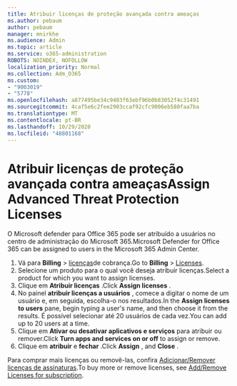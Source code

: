 ```yaml
---
title: Atribuir licenças de proteção avançada contra ameaças
ms.author: pebaum
author: pebaum
manager: mnirkhe
ms.audience: Admin
ms.topic: article
ms.service: o365-administration
ROBOTS: NOINDEX, NOFOLLOW
localization_priority: Normal
ms.collection: Adm_O365
ms.custom:
- "9003019"
- "5778"
ms.openlocfilehash: a877495be34c9403f63ebf96b0b83052f4c31491
ms.sourcegitcommit: 4caf5e6c2fee2903ccaf92cfc9006eb580faa7ba
ms.translationtype: MT
ms.contentlocale: pt-BR
ms.lasthandoff: 10/29/2020
ms.locfileid: "48801168"
---
```

# <a name="assign-advanced-threat-protection-licenses"></a><span data-ttu-id="7719f-102">Atribuir licenças de proteção avançada contra ameaças</span><span class="sxs-lookup"><span data-stu-id="7719f-102">Assign Advanced Threat Protection Licenses</span></span>

<span data-ttu-id="7719f-103">O Microsoft defender para Office 365 pode ser atribuído a usuários no centro de administração do Microsoft 365.</span><span class="sxs-lookup"><span data-stu-id="7719f-103">Microsoft Defender for Office 365 can be assigned to users in the Microsoft 365 Admin Center.</span></span>

1. <span data-ttu-id="7719f-104">Vá para **Billing**  >  [licenças](https://go.microsoft.com/fwlink/p/?linkid=842264)de cobrança.</span><span class="sxs-lookup"><span data-stu-id="7719f-104">Go to **Billing** > [Licenses](https://go.microsoft.com/fwlink/p/?linkid=842264).</span></span>
2. <span data-ttu-id="7719f-105">Selecione um produto para o qual você deseja atribuir licenças.</span><span class="sxs-lookup"><span data-stu-id="7719f-105">Select a product for which you want to assign licenses.</span></span>
3. <span data-ttu-id="7719f-106">Clique em **Atribuir licenças** .</span><span class="sxs-lookup"><span data-stu-id="7719f-106">Click **Assign licenses** .</span></span>
4. <span data-ttu-id="7719f-107">No painel **atribuir licenças a usuários**  , comece a digitar o nome de um usuário e, em seguida, escolha-o nos resultados.</span><span class="sxs-lookup"><span data-stu-id="7719f-107">In the **Assign licenses to users**  pane, begin typing a user's name, and then choose it from the results.</span></span> <span data-ttu-id="7719f-108">É possível selecionar até 20 usuários de cada vez.</span><span class="sxs-lookup"><span data-stu-id="7719f-108">You can add up to 20 users at a time.</span></span>
5. <span data-ttu-id="7719f-109">Clique em **Ativar ou desativar aplicativos e serviços**  para atribuir ou remover.</span><span class="sxs-lookup"><span data-stu-id="7719f-109">Click **Turn apps and services on or off**  to assign or remove.</span></span>
6. <span data-ttu-id="7719f-110">Clique em **atribuir** e  **fechar** .</span><span class="sxs-lookup"><span data-stu-id="7719f-110">Click **Assign** , and  **Close** .</span></span>

<span data-ttu-id="7719f-111">Para comprar mais licenças ou removê-las, confira [Adicionar/Remover licenças de assinaturas](https://docs.microsoft.com/microsoft-365/commerce/licenses/buy-licenses?view=o365-worldwide#add-or-remove-licenses-for-your-business-subscription).</span><span class="sxs-lookup"><span data-stu-id="7719f-111">To buy more or remove licenses, see [Add/Remove Licenses for subscription](https://docs.microsoft.com/microsoft-365/commerce/licenses/buy-licenses?view=o365-worldwide#add-or-remove-licenses-for-your-business-subscription).</span></span>
